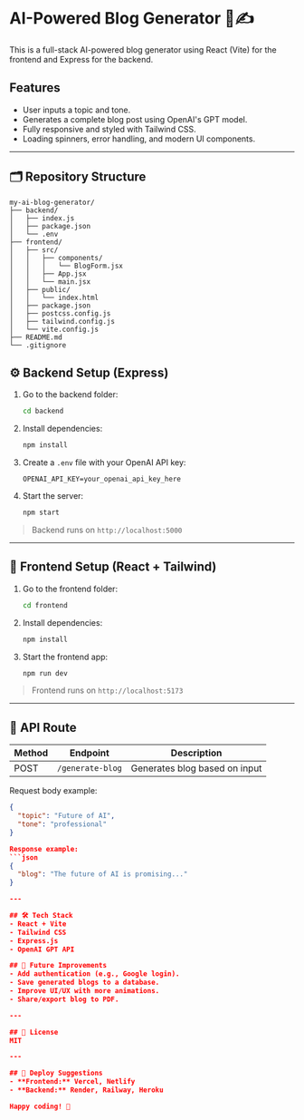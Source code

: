# AI-Powered Blog Generator 🧠✍️

This is a full-stack AI-powered blog generator using React (Vite) for the frontend and Express for the backend.

## Features
- User inputs a topic and tone.
- Generates a complete blog post using OpenAI's GPT model.
- Fully responsive and styled with Tailwind CSS.
- Loading spinners, error handling, and modern UI components.

---

## 🗂 Repository Structure

```
my-ai-blog-generator/
├── backend/
│   ├── index.js
│   ├── package.json
│   └── .env
├── frontend/
│   ├── src/
│   │   ├── components/
│   │   │   └── BlogForm.jsx
│   │   ├── App.jsx
│   │   └── main.jsx
│   ├── public/
│   │   └── index.html
│   ├── package.json
│   ├── postcss.config.js
│   ├── tailwind.config.js
│   └── vite.config.js
├── README.md
└── .gitignore
```

## ⚙️ Backend Setup (Express)

1. Go to the backend folder:
   ```bash
   cd backend
   ```
2. Install dependencies:
   ```bash
   npm install
   ```
3. Create a `.env` file with your OpenAI API key:
   ```env
   OPENAI_API_KEY=your_openai_api_key_here
   ```
4. Start the server:
   ```bash
   npm start
   ```

> Backend runs on `http://localhost:5000`

---

## 🎨 Frontend Setup (React + Tailwind)

1. Go to the frontend folder:
   ```bash
   cd frontend
   ```
2. Install dependencies:
   ```bash
   npm install
   ```
3. Start the frontend app:
   ```bash
   npm run dev
   ```

> Frontend runs on `http://localhost:5173`

---

## 🧪 API Route

| Method | Endpoint         | Description                      |
|--------|------------------|----------------------------------|
| POST   | `/generate-blog` | Generates blog based on input    |

Request body example:
```json
{
  "topic": "Future of AI",
  "tone": "professional"
}

Response example:
```json
{
  "blog": "The future of AI is promising..."
}

---

## 🛠 Tech Stack
- React + Vite
- Tailwind CSS
- Express.js
- OpenAI GPT API

## 🌟 Future Improvements
- Add authentication (e.g., Google login).
- Save generated blogs to a database.
- Improve UI/UX with more animations.
- Share/export blog to PDF.

---

## 📄 License
MIT

---

## 🚀 Deploy Suggestions
- **Frontend:** Vercel, Netlify
- **Backend:** Render, Railway, Heroku

Happy coding! 🎉
